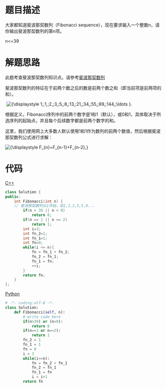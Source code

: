 # 题目描述

大家都知道斐波那契数列（Fibonacci sequence），现在要求输入一个整数n，请你输出斐波那契数列的第n项。

n<=39

# 解题思路

此题考查斐波那契数列知识点。请参考[斐波那契数列](Fibonacci.md)

斐波那契数列的特征在于前两个数之后的数是前两个数之和（即当前项是前两项的和）。

​                                                    ![{\displaystyle 1,\;1,\;2,\;3,\;5,\;8,\;13,\;21,\;34,\;55,\;89,\;144,\;\ldots }](https://wikimedia.org/api/rest_v1/media/math/render/svg/0e5d998b257a8bd5307563ca4c7b96edcb5924a2).

根据定义，Fibonacci序列中的前两个数字是1和1（默认），或0和1，具体取决于所选序列的起始点，并且每个后续数字都是前两个数字的和。

这里，我们使用网上大多数人默认使用1和1作为数列的前两个数值，然后根据斐波那契数列公式进行求解：

![{\displaystyle F_{n}=F_{n-1}+F_{n-2},}](https://wikimedia.org/api/rest_v1/media/math/render/svg/0fff1a1716fcc169546079870357f92757ade5fa)

# 代码

[C++](QueueWithTwoStacks.cpp)

```c++
class Solution {
public:
    int Fibonacci(int n) {
    // 斐波那契数列从1开始，如1,1,2,3,5,8...
        if(n > 39 || n < 0)
            return 0;
        if(n == 1 || n == 2)
            return 1;
        int i=3;
        int fn_2=1;
        int fn_1=1;
        int fn=0;
        while(i <= n){
            fn = fn_1 + fn_2;
            fn_2 = fn_1;
            fn_1 = fn;
            ++i;
        }
        return fn;
    }
};
```

[Python](QueueWithTwoStacks.py)

```python
# -*- coding:utf-8 -*-
class Solution:
    def Fibonacci(self, n):
        # write code here
        if(n>39) or (n<0):
            return 0
        if(n==1 or n==2):
            return 1
        fn_2 = 1
        fn_1 = 1
        fn = 0
        i = 3
        while(i<=n):
            fn = fn_2 + fn_1
            fn_2 = fn_1
            fn_1 = fn
            i = i+1
        return fn
```
